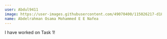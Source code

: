 ```yaml
---
user: Abdul9411
image: https://user-images.githubusercontent.com/49070400/115026217-d18fc080-9ef4-11eb-9d0a-f2ec71b3107e.jpeg
name: Abdelrahman Osama Mohammed E E Nafea
---
```

I have worked on Task 1!
